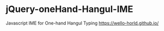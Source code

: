 # jQuery-oneHand-Hangul-IME
Javascript IME for One-hand Hangul Typing https://wello-horld.github.io/
